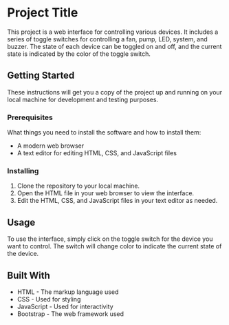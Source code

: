 # Project Title

This project is a web interface for controlling various devices. It includes a series of toggle switches for controlling a fan, pump, LED, system, and buzzer. The state of each device can be toggled on and off, and the current state is indicated by the color of the toggle switch.

## Getting Started

These instructions will get you a copy of the project up and running on your local machine for development and testing purposes.

### Prerequisites

What things you need to install the software and how to install them:

- A modern web browser
- A text editor for editing HTML, CSS, and JavaScript files

### Installing

1. Clone the repository to your local machine.
2. Open the HTML file in your web browser to view the interface.
3. Edit the HTML, CSS, and JavaScript files in your text editor as needed.

## Usage

To use the interface, simply click on the toggle switch for the device you want to control. The switch will change color to indicate the current state of the device.

## Built With

- HTML - The markup language used
- CSS - Used for styling
- JavaScript - Used for interactivity
- Bootstrap - The web framework used





